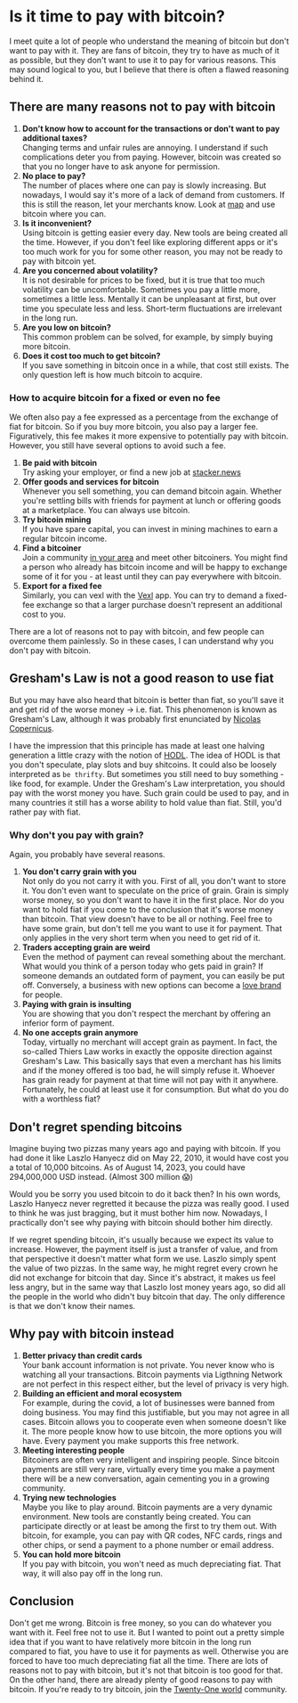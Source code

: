 # Is it time to pay with bitcoin?

I meet quite a lot of people who understand the meaning of bitcoin but don't want to pay with it. They are fans of bitcoin, they try to have as much of it as possible, but they don't want to use it to pay for various reasons. This may sound logical to you, but I believe that there is often a flawed reasoning behind it.

## There are many reasons not to pay with bitcoin

1. **Don't know how to account for the transactions or don't want to pay additional taxes?**  
Changing terms and unfair rules are annoying. I understand if such complications deter you from paying. However, bitcoin was created so that you no longer have to ask anyone for permission.
2. **No place to pay?**  
The number of places where one can pay is slowly increasing. But nowadays, I would say it's more of a lack of demand from customers. If this is still the reason, let your merchants know. Look at [map](https://btcmap.org/map) and use bitcoin where you can.
3. **Is it inconvenient?**  
Using bitcoin is getting easier every day. New tools are being created all the time. However, if you don't feel like exploring different apps or it's too much work for you for some other reason, you may not be ready to pay with bitcoin yet.
4. **Are you concerned about volatility?**  
It is not desirable for prices to be fixed, but it is true that too much volatility can be uncomfortable. Sometimes you pay a little more, sometimes a little less. Mentally it can be unpleasant at first, but over time you speculate less and less. Short-term fluctuations are irrelevant in the long run.
5. **Are you low on bitcoin?**  
This common problem can be solved, for example, by simply buying more bitcoin.
6. **Does it cost too much to get bitcoin?**  
If you save something in bitcoin once in a while, that cost still exists. The only question left is how much bitcoin to acquire.

### How to acquire bitcoin for a fixed or even no fee

We often also pay a fee expressed as a percentage from the exchange of fiat for bitcoin. So if you buy more bitcoin, you also pay a larger fee. Figuratively, this fee makes it more expensive to potentially pay with bitcoin. However, you still have several options to avoid such a fee.

1. **Be paid with bitcoin**  
Try asking your employer, or find a new job at [stacker.news](https://stacker.news/~jobs/r/hynek)
2. **Offer goods and services for bitcoin**  
Whenever you sell something, you can demand bitcoin again. Whether you're settling bills with friends for payment at lunch or offering goods at a marketplace. You can always use bitcoin.
3. **Try bitcoin mining**  
If you have spare capital, you can invest in mining machines to earn a regular bitcoin income.
4. **Find a bitcoiner**  
Join a community [in your area](https://twentyone.world/) and meet other bitcoiners. You might find a person who already has bitcoin income and will be happy to exchange some of it for you - at least until they can pay everywhere with bitcoin.
5. **Export for a fixed fee**  
Similarly, you can vexl with the [Vexl](https://vexl.it/) app. You can try to demand a fixed-fee exchange so that a larger purchase doesn't represent an additional cost to you. 

There are a lot of reasons not to pay with bitcoin, and few people can overcome them painlessly. So in these cases, I can understand why you don't pay with bitcoin. 

## Gresham's Law is not a good reason to use fiat

But you may have also heard that bitcoin is better than fiat, so you'll save it and get rid of the worse money → i.e. fiat. This phenomenon is known as Gresham's Law, although it was probably first enunciated by [Nicolas Copernicus](https://stacker.news/items/219030/r/hynek). 

I have the impression that this principle has made at least one halving generation a little crazy with the notion of [HODL](https://knowyourmeme.com/photos/1325563-hodl). The idea of HODL is that you don't speculate, play slots and buy shitcoins. It could also be loosely interpreted as `be thrifty`. But sometimes you still need to buy something - like food, for example. Under the Gresham's Law interpretation, you should pay with the worst money you have. Such grain could be used to pay, and in many countries it still has a worse ability to hold value than fiat. Still, you'd rather pay with fiat.

### Why don't you pay with grain?

Again, you probably have several reasons.

1. **You don't carry grain with you**  
Not only do you not carry it with you. First of all, you don't want to store it. You don't even want to speculate on the price of grain. Grain is simply worse money, so you don't want to have it in the first place. Nor do you want to hold fiat if you come to the conclusion that it's worse money than bitcoin. 
That view doesn't have to be all or nothing. Feel free to have some grain, but don't tell me you want to use it for payment. That only applies in the very short term when you need to get rid of it.
2. **Traders accepting grain are weird**  
Even the method of payment can reveal something about the merchant. What would you think of a person today who gets paid in grain? If someone demands an outdated form of payment, you can easily be put off. Conversely, a business with new options can become a [love brand](https://juraj.bednar.io/en/blog-en/2022/11/04/become-a-bitcoin-%e2%9d%a4%ef%b8%8f-brand-why-accept-bitcoin/) for people.
3. **Paying with grain is insulting**  
You are showing that you don't respect the merchant by offering an inferior form of payment.  
4. **No one accepts grain anymore**  
Today, virtually no merchant will accept grain as payment. In fact, the so-called Thiers Law works in exactly the opposite direction against Gresham's Law. This basically says that even a merchant has his limits and if the money offered is too bad, he will simply refuse it. Whoever has grain ready for payment at that time will not pay with it anywhere. Fortunately, he could at least use it for consumption. But what do you do with a worthless fiat?

## Don't regret spending bitcoins

Imagine buying two pizzas many years ago and paying with bitcoin. If you had done it like Laszlo Hanyecz did on May 22, 2010, it would have cost you a total of 10,000 bitcoins. As of August 14, 2023, you could have 294,000,000 USD instead. (Almost 300 million 😱)

Would you be sorry you used bitcoin to do it back then? In his own words, Laszlo Hanyecz never regretted it because the pizza was really good. I used to think he was just bragging, but it must bother him now. Nowadays, I practically don't see why paying with bitcoin should bother him directly.

If we regret spending bitcoin, it's usually because we expect its value to increase. However, the payment itself is just a transfer of value, and from that perspective it doesn't matter what form we use. Laszlo simply spent the value of two pizzas. In the same way, he might regret every crown he did not exchange for bitcoin that day. Since it's abstract, it makes us feel less angry, but in the same way that Laszlo lost money years ago, so did all the people in the world who didn't buy bitcoin that day. The only difference is that we don't know their names.

## Why pay with bitcoin instead

1. **Better privacy than credit cards**  
Your bank account information is not private. You never know who is watching all your transactions. Bitcoin payments via Ligthning Network are not perfect in this respect either, but the level of privacy is very high.
2. **Building an efficient and moral ecosystem**  
For example, during the covid, a lot of businesses were banned from doing business. You may find this justifiable, but you may not agree in all cases. Bitcoin allows you to cooperate even when someone doesn't like it. The more people know how to use bitcoin, the more options you will have. Every payment you make supports this free network.
3. **Meeting interesting people**  
Bitcoiners are often very intelligent and inspiring people. Since bitcoin payments are still very rare, virtually every time you make a payment there will be a new conversation, again cementing you in a growing community.
4. **Trying new technologies**  
Maybe you like to play around. Bitcoin payments are a very dynamic environment. New tools are constantly being created. You can participate directly or at least be among the first to try them out. With bitcoin, for example, you can pay with QR codes, NFC cards, rings and other chips, or send a payment to a phone number or email address.
5. **You can hold more bitcoin**  
If you pay with bitcoin, you won't need as much depreciating fiat. That way, it will also pay off in the long run.

## Conclusion

Don't get me wrong. Bitcoin is free money, so you can do whatever you want with it. Feel free not to use it. But I wanted to point out a pretty simple idea that if you want to have relatively more bitcoin in the long run compared to fiat, you have to use it for payments as well. Otherwise you are forced to have too much depreciating fiat all the time. There are lots of reasons not to pay with bitcoin, but it's not that bitcoin is too good for that. On the other hand, there are already plenty of good reasons to pay with bitcoin. If you're ready to try bitcoin, join the [Twenty-One world](https://twentyone.world/) community.
